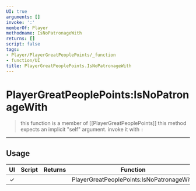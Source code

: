 ```yaml
---
UI: true
arguments: []
invoke: ':'
memberOf: Player
methodname: IsNoPatronageWith
returns: []
script: false
tags:
- Player/PlayerGreatPeoplePoints/_function
- function/UI
title: PlayerGreatPeoplePoints.IsNoPatronageWith
---
```

# PlayerGreatPeoplePoints:IsNoPatronageWith
> this function is a member of [[PlayerGreatPeoplePoints]]
> this method expects an implicit "self" argument. invoke it with `:`
-----
## Usage
|  UI | Script | Returns | Function | Arguments |
|:---:|:------:|-------:|:--------:|:---------|
|✓| ||PlayerGreatPeoplePoints:IsNoPatronageWith||
